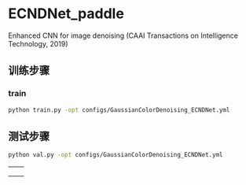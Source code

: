 # ECNDNet_paddle

Enhanced CNN for image denoising (CAAI Transactions on Intelligence Technology, 2019)

## 训练步骤

### train 

```bash
python train.py -opt configs/GaussianColorDenoising_ECNDNet.yml
```

## 测试步骤

```bash
python val.py -opt configs/GaussianColorDenoising_ECNDNet.yml
```



|      |      |
| ---- | ---- |
|      |      |
|      |      |
|      |      |
